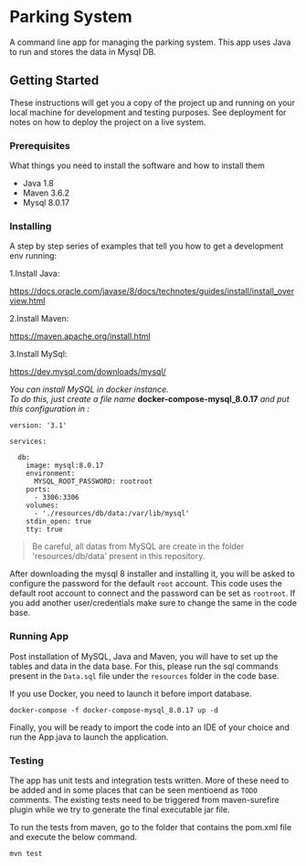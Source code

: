 # Parking System
A command line app for managing the parking system. 
This app uses Java to run and stores the data in Mysql DB.

## Getting Started

These instructions will get you a copy of the project up and running on your local machine for development and testing purposes. See deployment for notes on how to deploy the project on a live system.

### Prerequisites

What things you need to install the software and how to install them

- Java 1.8
- Maven 3.6.2
- Mysql 8.0.17

### Installing

A step by step series of examples that tell you how to get a development env running:

1.Install Java:

https://docs.oracle.com/javase/8/docs/technotes/guides/install/install_overview.html

2.Install Maven:

https://maven.apache.org/install.html

3.Install MySql:

https://dev.mysql.com/downloads/mysql/

_You can install MySQL in docker instance._<br>
_To do this, just create a file name_ **docker-compose-mysql_8.0.17** _and put this configuration in :_

```
version: '3.1'

services:

  db:
    image: mysql:8.0.17
    environment:
      MYSQL_ROOT_PASSWORD: rootroot
    ports:
      - 3306:3306
    volumes:
      - './resources/db/data:/var/lib/mysql'
    stdin_open: true
    tty: true
```

> Be careful, all datas from MySQL are create in the folder 'resources/db/data' present in this repository. 

After downloading the mysql 8 installer and installing it, you will be asked to configure the password for the default `root` account.
This code uses the default root account to connect and the password can be set as `rootroot`. If you add another user/credentials make sure to change the same in the code base.

### Running App

Post installation of MySQL, Java and Maven, you will have to set up the tables and data in the data base.
For this, please run the sql commands present in the `Data.sql` file under the `resources` folder in the code base.

If you use Docker, you need to launch it before import database.

<code>docker-compose -f docker-compose-mysql_8.0.17 up -d</code>

Finally, you will be ready to import the code into an IDE of your choice and run the App.java to launch the application.

### Testing

The app has unit tests and integration tests written. More of these need to be added and in some places that can be seen mentioend as `TODO` comments. The existing tests need to be triggered from maven-surefire plugin while we try to generate the final executable jar file.

To run the tests from maven, go to the folder that contains the pom.xml file and execute the below command.

`mvn test`
